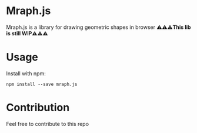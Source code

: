 # Mraph.js

Mraph.js is a library for drawing geometric shapes in browser
⚠⚠⚠**This lib is still WIP**⚠⚠⚠

# Usage

Install with npm:

```shell
npm install --save mraph.js
```

# Contribution

Feel free to contribute to this repo
